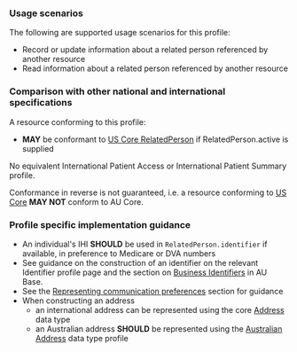 ### Usage scenarios

The following are supported usage scenarios for this profile:

- Record or update information about a related person referenced by another resource
- Read information about a related person referenced by another resource


### Comparison with other national and international specifications

A resource conforming to this profile:
- **MAY** be conformant to [US Core RelatedPerson](http://hl7.org/fhir/us/core/StructureDefinition/us-core-relatedperson) if RelatedPerson.active is supplied

No equivalent International Patient Access or International Patient Summary profile.

Conformance in reverse is not guaranteed, i.e. a resource conforming to [US Core](http://hl7.org/fhir/us/core) **MAY NOT** conform to AU Core.


### Profile specific implementation guidance
- An individual's IHI **SHOULD** be used in `RelatedPerson.identifier` if available, in preference to Medicare or DVA numbers
- See guidance on the construction of an identifier on the relevant Identifier profile page and the section on [Business Identifiers](https://build.fhir.org/ig/hl7au/au-fhir-base/guidance.html#business-identifiers) in AU Base.
- See the [Representing communication preferences](general-guidance.html#representing-communication-preferences) section for guidance
- When constructing an address
  - an international address can be represented using the core [Address](http://hl7.org/fhir/R4/datatypes.html#Address) data type
  - an Australian address **SHOULD** be represented using the [Australian Address](http://build.fhir.org/ig/hl7au/au-fhir-base/StructureDefinition-au-address.html) data type profile

